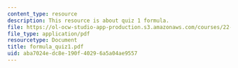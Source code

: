 ```yaml
---
content_type: resource
description: This resource is about quiz 1 formula.
file: https://ol-ocw-studio-app-production.s3.amazonaws.com/courses/22-101-applied-nuclear-physics-fall-2006/aba7024edc8e190f40296a5a04ae9557_formula_quiz1.pdf
file_type: application/pdf
resourcetype: Document
title: formula_quiz1.pdf
uid: aba7024e-dc8e-190f-4029-6a5a04ae9557
---
```

